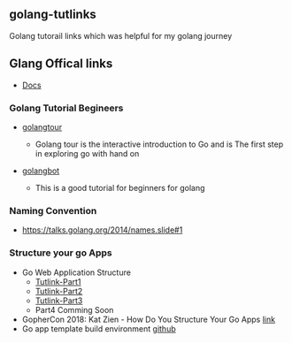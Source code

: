 ## golang-tutlinks
Golang tutorail links which was helpful for my golang journey 

## Glang Offical links
- [Docs](https://golang.org/doc/)

### Golang Tutorial Begineers
- [golangtour](https://tour.golang.org/welcome/1)
  - Golang tour is the interactive introduction to Go and is The first step in exploring go with hand on
  
- [golangbot](https://golangbot.com/)
  - This is a good tutorial for beginners for golang 

### Naming Convention
- https://talks.golang.org/2014/names.slide#1

### Structure your go Apps

- Go Web Application Structure 
  - [Tutlink-Part1](https://aaf.engineering/go-web-application-structure-pt-1/)
  - [Tutlink-Part2](https://aaf.engineering/go-web-application-structure-pt-1/)
  - [Tutlink-Part3](https://aaf.engineering/go-web-application-structure-part-3/)
  - Part4 Comming Soon
- GopherCon 2018: Kat Zien - How Do You Structure Your Go Apps [link](https://www.youtube.com/watch?v=oL6JBUk6tj0)
- Go app template build environment [github](https://github.com/thockin/go-build-template)

